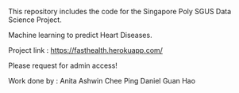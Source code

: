 This repository includes the code for the Singapore Poly SGUS Data Science Project. 

Machine learning to predict Heart Diseases.

Project link : 
https://fasthealth.herokuapp.com/

Please request for admin access!

Work done by :
Anita
Ashwin
Chee Ping
Daniel
Guan Hao
